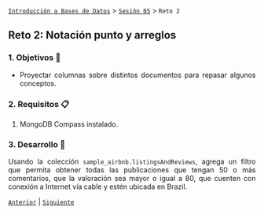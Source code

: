 [`Introducción a Bases de Datos`](../../Readme.md) > [`Sesión 05`](../Readme.md) > `Reto 2`
	
## Reto 2: Notación punto y arreglos

<div style="text-align: justify;">

### 1. Objetivos :dart: 

- Proyectar columnas sobre distintos documentos para repasar algunos conceptos.

### 2. Requisitos :clipboard:

1. MongoDB Compass instalado.

### 3. Desarrollo :rocket:

Usando la colección `sample_airbnb.listingsAndReviews`, agrega un filtro que permita obtener todas las publicaciones que tengan 50 o más comentarios, que la valoración sea mayor o igual a 80, que cuenten con conexión a Internet vía cable y estén ubicada en Brazil.

[`Anterior`](../Ejemplo-02/Readme.md) | [`Siguiente`](../Readme.md#introducción-a-las-agregaciones)

</div>
